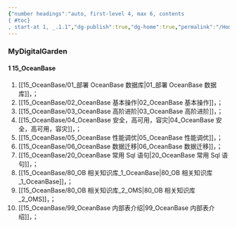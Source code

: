 ```yaml
---
{"number headings":"auto, first-level 4, max 6, contents
{ #toc}
, start-at 1, _.1.1","dg-publish":true,"dg-home":true,"permalink":"/Home/","tags":["gardenEntry"],"dgPassFrontmatter":true}
---
```



### MyDigitalGarden
#### 1 15_OceanBase 
1. [[15_OceanBase/01_部署 OceanBase 数据库\|01_部署 OceanBase 数据库]]，；
2. [[15_OceanBase/02_OceanBase 基本操作\|02_OceanBase 基本操作]]，；
3. [[15_OceanBase/03_OceanBase 高阶进阶\|03_OceanBase 高阶进阶]]，；
4. [[15_OceanBase/04_OceanBase 安全，高可用，容灾\|04_OceanBase 安全，高可用，容灾]]，；
5. [[15_OceanBase/05_OceanBase 性能调优\|05_OceanBase 性能调优]]，；
6. [[15_OceanBase/06_OceanBase 数据迁移\|06_OceanBase 数据迁移]]，；
7. [[15_OceanBase/20_OceanBase 常用 Sql 语句\|20_OceanBase 常用 Sql 语句]]，；
8. [[15_OceanBase/80_OB 相关知识库_1_OceanBase\|80_OB 相关知识库_1_OceanBase]]，；
9. [[15_OceanBase/80_OB 相关知识库_2_OMS\|80_OB 相关知识库_2_OMS]]，；
10. [[15_OceanBase/99_OceanBase 内部表介绍\|99_OceanBase 内部表介绍]]，；











